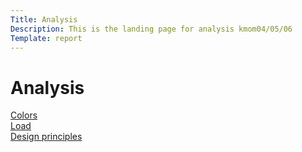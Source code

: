 ```yaml
---
Title: Analysis
Description: This is the landing page for analysis kmom04/05/06
Template: report
---
```


Analysis
==========================

<div class="technology-box">
<a href="%base_url%/analysis/01_colors">Colors</a>
</div>

<div class="technology-box">
<a href="%base_url%/analysis/02_load">Load</a>
</div>

<div class="technology-box">
<a href="%base_url%/analysis/03_designprincip">Design principles</a>
</div>